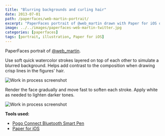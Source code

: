 ```yaml
---
title: "Blurring backgrounds and curling hair"
date: 2013-07-01
path: /paperfaces/web-martin-portrait/
excerpt: "PaperFaces portrait of @web_martin drawn with Paper for iOS on an iPad."
image: ../../images/paperfaces-web-martin-twitter.jpg
categories: [paperfaces]
tags: [portrait, illustration, Paper for iOS]
---
```


PaperFaces portrait of [@web_martin](https://twitter.com/web_martin).

Use soft quick watercolor strokes layered on top of each other to simulate a blurred background. Helps add contrast to the composition when drawing crisp lines in the figures' hair.

![Work in process screenshot](../../images/paperfaces-web-martin-process-1-lg.jpg)

Render the face gradually and move fast to soften each stroke. Apply white as needed to lighten darker tones.

![Work in process screenshot](../../images/paperfaces-web-martin-process-2-lg.jpg)

**Tools used:**

- [Pogo Connect Bluetooth Smart Pen](https://www.amazon.com/gp/product/B009K448L4/ref=as_li_ss_tl?ie=UTF8&camp=1789&creative=390957&creativeASIN=B009K448L4&linkCode=as2&tag=mademist-20)
- [Paper for iOS](https://paper.bywetransfer.com/)
